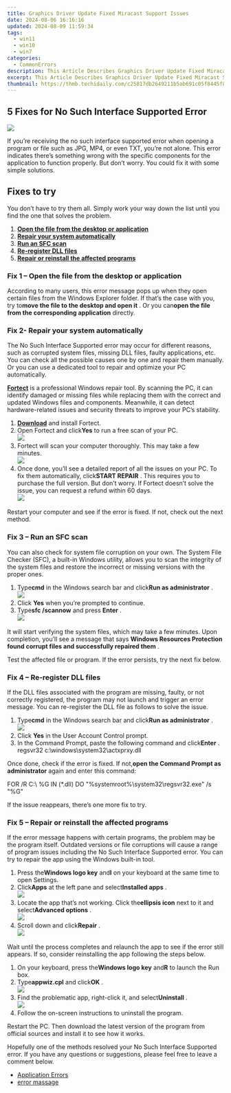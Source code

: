 ```yaml
---
title: Graphics Driver Update Fixed Miracast Support Issues
date: 2024-08-06 16:16:16
updated: 2024-08-09 11:59:34
tags:
  - win11
  - win10
  - win7
categories:
  - CommonErrors
description: This Article Describes Graphics Driver Update Fixed Miracast Support Issues
excerpt: This Article Describes Graphics Driver Update Fixed Miracast Support Issues
thumbnail: https://thmb.techidaily.com/c25817db2649211b5ab691c05f8445f856dd9c30835b0dd15640eaddc52cca01.jpg
---
```


## 5 Fixes for No Such Interface Supported Error

![](https://www.drivereasy.com/wp-content/uploads/2024/01/no-such-interface-supported-error.jpg)

 If you’re receiving the no such interface supported error when opening a program or file such as JPG, MP4, or even TXT, you’re not alone. This error indicates there’s something wrong with the specific components for the application to function properly. But don’t worry. You could fix it with some simple solutions.

## Fixes to try

 You don’t have to try them all. Simply work your way down the list until you find the one that solves the problem.

1. [**Open the file from the desktop** **or application**](#fix1)
2. **[Repair your system automatically](#fix2)**
3. **[Run an SFC scan](#fix3)**
4. **[Re-register DLL files](#fix4)**
5. **[Repair or reinstall the affected programs](#fix5)**

### Fix 1 – Open the file from the desktop or application

 According to many users, this error message pops up when they open certain files from the Windows Explorer folder. If that’s the case with you, try to**move the file to the desktop and open it** . Or you can**open the file from the corresponding application** directly.

### Fix 2- Repair your system automatically

 The No Such Interface Supported error may occur for different reasons, such as corrupted system files, missing DLL files, faulty applications, etc. You can check all the possible causes one by one and repair them manually. Or you can use a dedicated tool to repair and optimize your PC automatically.

**[Fortect](https://tools.techidaily.com/drivereasy/download/)**  is a professional Windows repair tool. By scanning the PC, it can identify damaged or missing files while replacing them with the correct and updated Windows files and components. Meanwhile, it can detect hardware-related issues and security threats to improve your PC’s stability.

1. **[Download](https://tools.techidaily.com/drivereasy/download/)**  and install Fortect.
2. Open Fortect and click**Yes** to run a free scan of your PC.  
![](https://images.drivereasy.com/wp-content/uploads/2022/01/fortect-1.jpg)
3. Fortect will scan your computer thoroughly. This may take a few minutes.  
![](https://images.drivereasy.com/wp-content/uploads/2022/01/fortect-2.jpg)
4. Once done, you’ll see a detailed report of all the issues on your PC. To fix them automatically, click**START REPAIR** . This requires you to purchase the full version. But don’t worry. If Fortect doesn’t solve the issue, you can request a refund within 60 days.  
![](https://images.drivereasy.com/wp-content/uploads/2022/01/fortect-3.jpg)

 Restart your computer and see if the error is fixed. If not, check out the next method.

### Fix 3 – Run an SFC scan

 You can also check for system file corruption on your own. The System File Checker (SFC), a built-in Windows utility, allows you to scan the integrity of the system files and restore the incorrect or missing versions with the proper ones.

1. Type**cmd** in the Windows search bar and click**Run as administrator** .  
![](https://www.drivereasy.com/wp-content/uploads/2024/01/run-sfc-scan-1.jpg)
2. Click **Yes** when you’re prompted to continue.
3. Type**sfc /scannow** and press **Enter** .  
![](https://www.drivereasy.com/wp-content/uploads/2017/12/img_5a2e4a0510e1c.png)

 It will start verifying the system files, which may take a few minutes. Upon completion, you’ll see a message that says **Windows Resources Protection found corrupt files and successfully repaired them** .

 Test the affected file or program. If the error persists, try the next fix below.

### Fix 4 – Re-register DLL files

 If the DLL files associated with the program are missing, faulty, or not correctly registered, the program may not launch and trigger an error message. You can re-register the DLL file as follows to solve the issue.

1. Type**cmd** in the Windows search bar and click**Run as administrator** .  
![](https://www.drivereasy.com/wp-content/uploads/2024/01/run-sfc-scan-1.jpg)
2. Click **Yes** in the User Account Control prompt.
3. In the Command Prompt, paste the following command and click**Enter** .  
regsvr32 c:\windows\system32\actxprxy.dll

 Once done, check if the error is fixed. If not,**open the Command Prompt as administrator** again and enter this command:

FOR /R C:\ %G IN (*.dll) DO "%systemroot%\system32\regsvr32.exe" /s "%G"

If the issue reappears, there’s one more fix to try.

### Fix 5 – Repair or reinstall the affected programs

 If the error message happens with certain programs, the problem may be the program itself. Outdated versions or file corruptions will cause a range of program issues including the No Such Interface Supported error. You can try to repair the app using the Windows built-in tool.

1. Press the**Windows logo key** and**I** on your keyboard at the same time to open Settings.
2. Click**Apps** at the left pane and select**Installed apps** .  
![](https://www.drivereasy.com/wp-content/uploads/2024/01/repair-app-2.jpg)
3. Locate the app that’s not working. Click the**ellipsis icon** next to it and select**Advanced options** .  
![](https://www.drivereasy.com/wp-content/uploads/2024/01/repair-app-3.jpg)
4. Scroll down and click**Repair** .  
![](https://www.drivereasy.com/wp-content/uploads/2024/01/repair-app-4.jpg)

 Wait until the process completes and relaunch the app to see if the error still appears. If so, consider reinstalling the app following the steps below.

1. On your keyboard, press the**Windows logo key** and**R** to launch the Run box.
2. Type**appwiz.cpl** and click**OK** .  
![](https://www.drivereasy.com/wp-content/uploads/2024/01/uninstall-app-1.jpg)
3. Find the problematic app, right-click it, and select**Uninstall** .  
![](https://www.drivereasy.com/wp-content/uploads/2024/01/uninstall-app-2.jpg)
4. Follow the on-screen instructions to uninstall the program.

 Restart the PC. Then download the latest version of the program from official sources and install it to see how it works.

 Hopefully one of the methods resolved your No Such Interface Supported error. If you have any questions or suggestions, please feel free to leave a comment below.

* [Application Errors](/tag-search/?tagId=168)
* [error massage](/tag-search/?tagId=62091)

<ins class="adsbygoogle"
     style="display:block"
     data-ad-format="autorelaxed"
     data-ad-client="ca-pub-7571918770474297"
     data-ad-slot="1223367746"></ins>



<ins class="adsbygoogle"
     style="display:block"
     data-ad-client="ca-pub-7571918770474297"
     data-ad-slot="8358498916"
     data-ad-format="auto"
     data-full-width-responsive="true"></ins>
